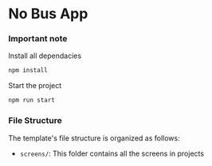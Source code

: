 # No Bus App

### Important note

Install all dependacies 
```bash
npm install
```

Start the project
```bash
npm run start
```

### File Structure

The template's file structure is organized as follows:

- `screens/`: This folder contains all the screens in projects
